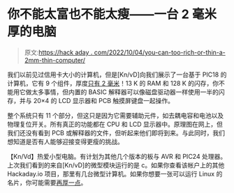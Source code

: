 # 你不能太富也不能太瘦——一台 2 毫米厚的电脑

> 原文:[https://hack aday . com/2022/10/04/you-can-too-rich-or-thin-a-2mm-thin-computer/](https://hackaday.com/2022/10/04/you-cant-be-too-rich-or-too-thin-a-2mm-thick-computer/)

我们以前见过信用卡大小的计算机，但是[Kn/vD]向我们展示了一台基于 PIC18 的计算机，它有 9 个组件，厚度[只有 2 毫米](https://hackaday.io/project/187468-ello-lc1)！13 K 的 RAM 和 128 K 的闪存，你不能用它做太多事情，但内置的 BASIC 解释器可以像磁盘驱动器一样使用一半的闪存，并与 20×4 的 LCD 显示器和 PCB 触摸屏键盘一起操作。

整个系统只有 11 个部分，但这只是因为它需要辅助元件，如去耦电容和电池以及物理复位开关。所有真正的功能都在 CPU 和 LCD 显示器中。原理图在网上，但我们还没有看到 PCB 或解释器的文件，但听起来他们即将到来。与此同时，我们想知道是否有人能够迎接变得更瘦的挑战。

【Kn/Vd】热爱小型电脑。有计划为其他几个版本的板与 AVR 和 PIC24 处理器。上次我们看到的来自[Kn/vD]的微型模块运行的是 c。如果你查看该帐户上的其他 Hackaday.io 项目，那里有几台微型计算机。如果你想要一张可以运行 Linux 的名片，你可能需要[再厚一点](https://hackaday.com/2022/07/14/a-linux-business-card-you-can-build/)。